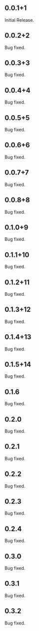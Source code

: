 ## 0.0.1+1
Initial Release.

## 0.0.2+2
Bug fixed.

## 0.0.3+3
Bug fixed.

## 0.0.4+4
Bug fixed.

## 0.0.5+5
Bug fixed.

## 0.0.6+6
Bug fixed.

## 0.0.7+7
Bug fixed.

## 0.0.8+8
Bug fixed.

## 0.1.0+9
Bug fixed.

## 0.1.1+10
Bug fixed.

## 0.1.2+11
Bug fixed.

## 0.1.3+12
Bug fixed.

## 0.1.4+13
Bug fixed.

## 0.1.5+14
Bug fixed.

## 0.1.6
Bug fixed.

## 0.2.0
Bug fixed.

## 0.2.1
Bug fixed.

## 0.2.2
Bug fixed.

## 0.2.3
Bug fixed.

## 0.2.4
Bug fixed.

## 0.3.0
Bug fixed.

## 0.3.1
Bug fixed.

## 0.3.2
Bug fixed.
